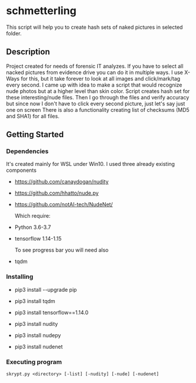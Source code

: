 # schmetterling

This script will help you to create hash sets of naked pictures in selected folder.

## Description

 Project created for needs of forensic IT analyzes. If you have to select all nacked pictures from evidence drive you can do it in multiple ways.
 I use X-Ways for this, but it take forever to look at all images and click/mark/tag every second. I came up with idea to make a script that would recognize nude photos but at a higher level than skin color. 
 Script creates hash set for these interesting/nude files. Then I go through the files and verify accuracy but since now I don't have to click every second picture, just let's say just one on screen
 There is also a functionality creating list of checksums (MD5 and SHA1) for all files.

## Getting Started

### Dependencies
  It's created mainly for WSL under Win10. I used three already existing components
* https://github.com/canaydogan/nudity
* https://github.com/hhatto/nude.py
* https://github.com/notAI-tech/NudeNet/
   
  Which require:
* Python 3.6-3.7 
* tensorflow 1.14-1.15
   
  To see progress bar you will need also
* tqdm


### Installing
* pip3 install --upgrade pip
* pip3 install tqdm
* pip3 install tensorflow==1.14.0

* pip3 install nudity
* pip3 install nudepy
* pip3 install nudenet


### Executing program

```
skrypt.py <directory> [-list] [-nudity] [-nude] [-nudenet]
```
